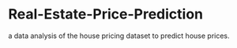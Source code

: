 # Real-Estate-Price-Prediction
a data analysis of the house pricing dataset to predict house prices.
